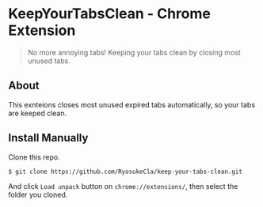 # KeepYourTabsClean - Chrome Extension

> No more annoying tabs! Keeping your tabs clean by closing most unused tabs.

## About

This exnteions closes most unused expired tabs automatically, so your tabs are keeped clean.

## Install Manually

Clone this repo.

```
$ git clone https://github.com/RyosukeCla/keep-your-tabs-clean.git
```

And click `Load unpack` button on `chrome://extensions/`, then select the folder you cloned.